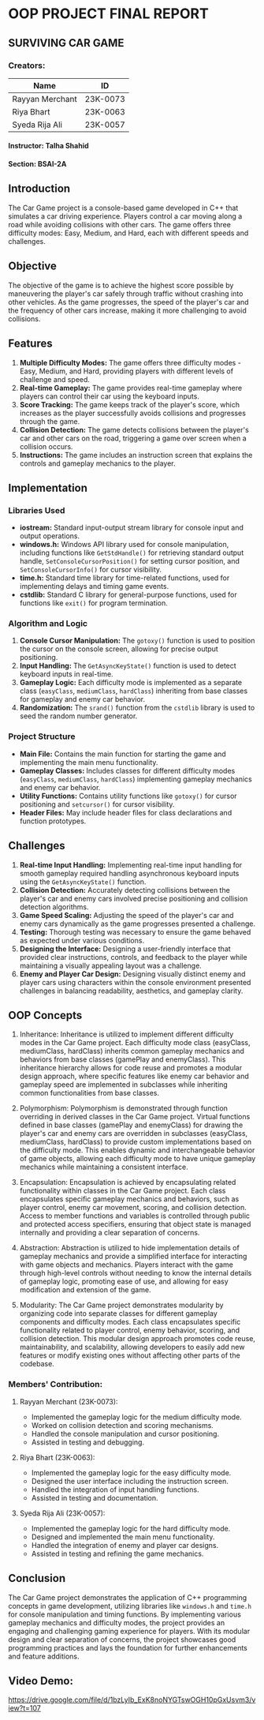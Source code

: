 # OOP PROJECT FINAL REPORT
## SURVIVING CAR GAME
### Creators:
| Name             | ID       |
|------------------|----------|
| Rayyan Merchant | 23K-0073 |
| Riya Bhart       | 23K-0063 |
| Syeda Rija Ali   | 23K-0057 |


#### Instructor: Talha Shahid
#### Section: BSAI-2A

## Introduction
The Car Game project is a console-based game developed in C++ that simulates a car driving experience. Players control a car moving along a road while avoiding collisions with other cars. The game offers three difficulty modes: Easy, Medium, and Hard, each with different speeds and challenges.

## Objective
The objective of the game is to achieve the highest score possible by maneuvering the player's car safely through traffic without crashing into other vehicles. As the game progresses, the speed of the player's car and the frequency of other cars increase, making it more challenging to avoid collisions.

## Features
1. **Multiple Difficulty Modes:** The game offers three difficulty modes - Easy, Medium, and Hard, providing players with different levels of challenge and speed.
2. **Real-time Gameplay:** The game provides real-time gameplay where players can control their car using the keyboard inputs.
3. **Score Tracking:** The game keeps track of the player's score, which increases as the player successfully avoids collisions and progresses through the game.
4. **Collision Detection:** The game detects collisions between the player's car and other cars on the road, triggering a game over screen when a collision occurs.
5. **Instructions:** The game includes an instruction screen that explains the controls and gameplay mechanics to the player.

## Implementation

### Libraries Used
- **iostream:** Standard input-output stream library for console input and output operations.
- **windows.h:** Windows API library used for console manipulation, including functions like `GetStdHandle()` for retrieving standard output handle, `SetConsoleCursorPosition()` for setting cursor position, and `SetConsoleCursorInfo()` for cursor visibility.
- **time.h:** Standard time library for time-related functions, used for implementing delays and timing game events.
- **cstdlib:** Standard C library for general-purpose functions, used for functions like `exit()` for program termination.

### Algorithm and Logic
1. **Console Cursor Manipulation:** The `gotoxy()` function is used to position the cursor on the console screen, allowing for precise output positioning.
2. **Input Handling:** The `GetAsyncKeyState()` function is used to detect keyboard inputs in real-time.
3. **Gameplay Logic:** Each difficulty mode is implemented as a separate class (`easyClass`, `mediumClass`, `hardClass`) inheriting from base classes for gameplay and enemy car behavior.
4. **Randomization:** The `srand()` function from the `cstdlib` library is used to seed the random number generator.

### Project Structure
- **Main File:** Contains the main function for starting the game and implementing the main menu functionality.
- **Gameplay Classes:** Includes classes for different difficulty modes (`easyClass`, `mediumClass`, `hardClass`) implementing gameplay mechanics and enemy car behavior.
- **Utility Functions:** Contains utility functions like `gotoxy()` for cursor positioning and `setcursor()` for cursor visibility.
- **Header Files:** May include header files for class declarations and function prototypes.

## Challenges
1. **Real-time Input Handling:** Implementing real-time input handling for smooth gameplay required handling asynchronous keyboard inputs using the `GetAsyncKeyState()` function.
2. **Collision Detection:** Accurately detecting collisions between the player's car and enemy cars involved precise positioning and collision detection algorithms.
3. **Game Speed Scaling:** Adjusting the speed of the player's car and enemy cars dynamically as the game progresses presented a challenge.
4. **Testing:** Thorough testing was necessary to ensure the game behaved as expected under various conditions.
5. **Designing the Interface:** Designing a user-friendly interface that provided clear instructions, controls, and feedback to the player while maintaining a visually appealing layout was a challenge.
6. **Enemy and Player Car Design:** Designing visually distinct enemy and player cars using characters within the console environment presented challenges in balancing readability, aesthetics, and gameplay clarity.

## OOP Concepts

1. Inheritance:
Inheritance is utilized to implement different difficulty modes in the Car Game project. Each difficulty mode class (easyClass, mediumClass, hardClass) inherits common gameplay mechanics and behaviors from base classes (gamePlay and enemyClass). This inheritance hierarchy allows for code reuse and promotes a modular design approach, where specific features like enemy car behavior and gameplay speed are implemented in subclasses while inheriting common functionalities from base classes.

2. Polymorphism:
Polymorphism is demonstrated through function overriding in derived classes in the Car Game project. Virtual functions defined in base classes (gamePlay and enemyClass) for drawing the player's car and enemy cars are overridden in subclasses (easyClass, mediumClass, hardClass) to provide custom implementations based on the difficulty mode. This enables dynamic and interchangeable behavior of game objects, allowing each difficulty mode to have unique gameplay mechanics while maintaining a consistent interface.

3. Encapsulation:
Encapsulation is achieved by encapsulating related functionality within classes in the Car Game project. Each class encapsulates specific gameplay mechanics and behaviors, such as player control, enemy car movement, scoring, and collision detection. Access to member functions and variables is controlled through public and protected access specifiers, ensuring that object state is managed internally and providing a clear separation of concerns.

4. Abstraction:
Abstraction is utilized to hide implementation details of gameplay mechanics and provide a simplified interface for interacting with game objects and mechanics. Players interact with the game through high-level controls without needing to know the internal details of gameplay logic, promoting ease of use, and allowing for easy modification and extension of the game.

5. Modularity:
The Car Game project demonstrates modularity by organizing code into separate classes for different gameplay components and difficulty modes. Each class encapsulates specific functionality related to player control, enemy behavior, scoring, and collision detection. This modular design approach promotes code reuse, maintainability, and scalability, allowing developers to easily add new features or modify existing ones without affecting other parts of the codebase.



### Members' Contribution:

1. Rayyan Merchant (23K-0073):
   - Implemented the gameplay logic for the medium difficulty mode.
   - Worked on collision detection and scoring mechanisms.
   - Handled the console manipulation and cursor positioning.
   - Assisted in testing and debugging.

2. Riya Bhart (23K-0063):
   - Implemented the gameplay logic for the easy difficulty mode.
   - Designed the user interface including the instruction screen.
   - Handled the integration of input handling functions.
   - Assisted in testing and documentation.

3. Syeda Rija Ali (23K-0057):
   - Implemented the gameplay logic for the hard difficulty mode.
   - Designed and implemented the main menu functionality.
   - Handled the integration of enemy and player car designs.
   - Assisted in testing and refining the game mechanics.



## Conclusion
The Car Game project demonstrates the application of C++ programming concepts in game development, utilizing libraries like `windows.h` and `time.h` for console manipulation and timing functions. By implementing various gameplay mechanics and difficulty modes, the project provides an engaging and challenging gaming experience for players. With its modular design and clear separation of concerns, the project showcases good programming practices and lays the foundation for further enhancements and feature additions.



## Video Demo: 
https://drive.google.com/file/d/1bzLyIb_ExK8noNYGTswOGH10pGxUsvm3/view?t=107
